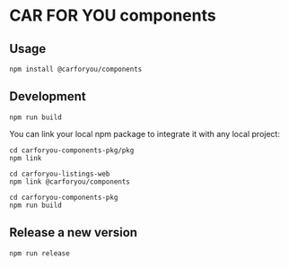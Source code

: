 # CAR FOR YOU components

## Usage
```
npm install @carforyou/components
```

## Development
```
npm run build
```

You can link your local npm package to integrate it with any local project:
```
cd carforyou-components-pkg/pkg
npm link

cd carforyou-listings-web
npm link @carforyou/components

cd carforyou-components-pkg
npm run build
```

## Release a new version
```
npm run release
```
